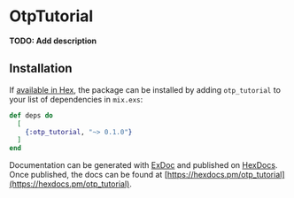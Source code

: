 # OtpTutorial

**TODO: Add description**

## Installation

If [available in Hex](https://hex.pm/docs/publish), the package can be installed
by adding `otp_tutorial` to your list of dependencies in `mix.exs`:

```elixir
def deps do
  [
    {:otp_tutorial, "~> 0.1.0"}
  ]
end
```

Documentation can be generated with [ExDoc](https://github.com/elixir-lang/ex_doc)
and published on [HexDocs](https://hexdocs.pm). Once published, the docs can
be found at [https://hexdocs.pm/otp_tutorial](https://hexdocs.pm/otp_tutorial).

